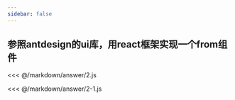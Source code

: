 ```yaml
---
sidebar: false
---
```


## 参照antdesign的ui库，用react框架实现一个from组件

<<< @/markdown/answer/2.js

<<< @/markdown/answer/2-1.js